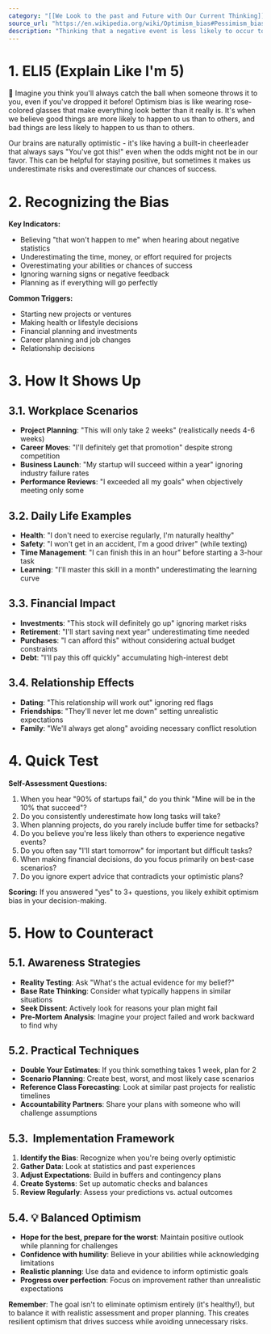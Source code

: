 ```yaml
---
category: "[[We Look to the past and Future with Our Current Thinking]]"
source_url: "https://en.wikipedia.org/wiki/Optimism_bias#Pessimism_bias"
description: "Thinking that a negative event is less likely to occur to ourselves."
---
```


# 1. ELI5 (Explain Like I'm 5)

🌟 Imagine you think you'll always catch the ball when someone throws it to you, even if you've dropped it before! Optimism bias is like wearing rose-colored glasses that make everything look better than it really is. It's when we believe good things are more likely to happen to us than to others, and bad things are less likely to happen to us than to others.

Our brains are naturally optimistic - it's like having a built-in cheerleader that always says "You've got this!" even when the odds might not be in our favor. This can be helpful for staying positive, but sometimes it makes us underestimate risks and overestimate our chances of success.

# 2. Recognizing the Bias

 **Key Indicators:**

- Believing "that won't happen to me" when hearing about negative statistics
- Underestimating the time, money, or effort required for projects
- Overestimating your abilities or chances of success
- Ignoring warning signs or negative feedback
- Planning as if everything will go perfectly

**Common Triggers:**
- Starting new projects or ventures
- Making health or lifestyle decisions
- Financial planning and investments
- Career planning and job changes
- Relationship decisions

# 3. How It Shows Up

## 3.1. **Workplace Scenarios**

- **Project Planning**: "This will only take 2 weeks" (realistically needs 4-6 weeks)
- **Career Moves**: "I'll definitely get that promotion" despite strong competition
- **Business Launch**: "My startup will succeed within a year" ignoring industry failure rates
- **Performance Reviews**: "I exceeded all my goals" when objectively meeting only some

## 3.2. **Daily Life Examples**

- **Health**: "I don't need to exercise regularly, I'm naturally healthy"
- **Safety**: "I won't get in an accident, I'm a good driver" (while texting)
- **Time Management**: "I can finish this in an hour" before starting a 3-hour task
- **Learning**: "I'll master this skill in a month" underestimating the learning curve

## 3.3. **Financial Impact**

- **Investments**: "This stock will definitely go up" ignoring market risks
- **Retirement**: "I'll start saving next year" underestimating time needed
- **Purchases**: "I can afford this" without considering actual budget constraints
- **Debt**: "I'll pay this off quickly" accumulating high-interest debt

## 3.4. **Relationship Effects**

- **Dating**: "This relationship will work out" ignoring red flags
- **Friendships**: "They'll never let me down" setting unrealistic expectations
- **Family**: "We'll always get along" avoiding necessary conflict resolution

# 4. Quick Test

**Self-Assessment Questions:**

1. When you hear "90% of startups fail," do you think "Mine will be in the 10% that succeed"?
2. Do you consistently underestimate how long tasks will take?
3. When planning projects, do you rarely include buffer time for setbacks?
4. Do you believe you're less likely than others to experience negative events?
5. Do you often say "I'll start tomorrow" for important but difficult tasks?
6. When making financial decisions, do you focus primarily on best-case scenarios?
7. Do you ignore expert advice that contradicts your optimistic plans?

**Scoring:** If you answered "yes" to 3+ questions, you likely exhibit optimism bias in your decision-making.

# 5. How to Counteract

## 5.1. **Awareness Strategies**

- **Reality Testing**: Ask "What's the actual evidence for my belief?"
- **Base Rate Thinking**: Consider what typically happens in similar situations
- **Seek Dissent**: Actively look for reasons your plan might fail
- **Pre-Mortem Analysis**: Imagine your project failed and work backward to find why

## 5.2. **Practical Techniques**

- **Double Your Estimates**: If you think something takes 1 week, plan for 2
- **Scenario Planning**: Create best, worst, and most likely case scenarios
- **Reference Class Forecasting**: Look at similar past projects for realistic timelines
- **Accountability Partners**: Share your plans with someone who will challenge assumptions

## 5.3. ️ **Implementation Framework**

1. **Identify the Bias**: Recognize when you're being overly optimistic
2. **Gather Data**: Look at statistics and past experiences
3. **Adjust Expectations**: Build in buffers and contingency plans
4. **Create Systems**: Set up automatic checks and balances
5. **Review Regularly**: Assess your predictions vs. actual outcomes

## 5.4. 💡 **Balanced Optimism**

- **Hope for the best, prepare for the worst**: Maintain positive outlook while planning for challenges
- **Confidence with humility**: Believe in your abilities while acknowledging limitations
- **Realistic planning**: Use data and evidence to inform optimistic goals
- **Progress over perfection**: Focus on improvement rather than unrealistic expectations

**Remember**: The goal isn't to eliminate optimism entirely (it's healthy!), but to balance it with realistic assessment and proper planning. This creates resilient optimism that drives success while avoiding unnecessary risks.